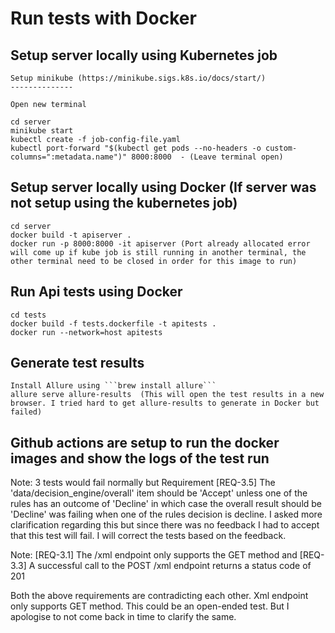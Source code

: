# Run tests with Docker

## Setup server locally using Kubernetes job

    Setup minikube (https://minikube.sigs.k8s.io/docs/start/)
    --------------

    Open new terminal

    cd server
    minikube start
    kubectl create -f job-config-file.yaml
    kubectl port-forward "$(kubectl get pods --no-headers -o custom-columns=":metadata.name")" 8000:8000  - (Leave terminal open)

## Setup server locally using Docker (If server was not setup using the kubernetes job)

    cd server
    docker build -t apiserver .
    docker run -p 8000:8000 -it apiserver (Port already allocated error will come up if kube job is still running in another terminal, the other terminal need to be closed in order for this image to run)

## Run Api tests using Docker

    cd tests
    docker build -f tests.dockerfile -t apitests .
    docker run --network=host apitests

## Generate test results

    Install Allure using ```brew install allure```    
    allure serve allure-results  (This will open the test results in a new browser. I tried hard to get allure-results to generate in Docker but failed)

## Github actions are setup to run the docker images and show the logs of the test run

Note: 3 tests would fail normally but Requirement [REQ-3.5] The 'data/decision_engine/overall' item should be 'Accept' unless one of the rules has an outcome of 'Decline' in which case the overall result should be 'Decline' was failing when one of the rules decision is decline. I asked more clarification regarding this but since there was no feedback I had to accept that this test will fail. I will correct the tests based on the feedback.

Note: [REQ-3.1] The /xml endpoint only supports the GET method and [REQ-3.3] A successful call to the POST /xml endpoint returns a status code of 201

Both the above requirements are contradicting each other. Xml endpoint only supports GET method. This could be an open-ended test. But I apologise to not come back in time to clarify the same.
    
